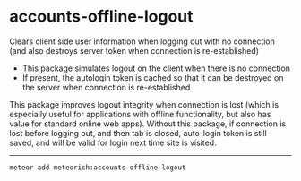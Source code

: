 # accounts-offline-logout

Clears client side user information when logging out with no connection (and also destroys server token when connection is re-established)

- This package simulates logout on the client when there is no connection
- If present, the autologin token is cached so that it can be destroyed on the server when connection is re-established

This package improves logout integrity when connection is lost (which is especially useful for applications with offline functionality, but also has value for standard online web apps). Without this package, if connection is lost before logging out, and then tab is closed, auto-login token is still saved, and will be valid for login next time site is visited.

***
```meteor add meteorich:accounts-offline-logout```
